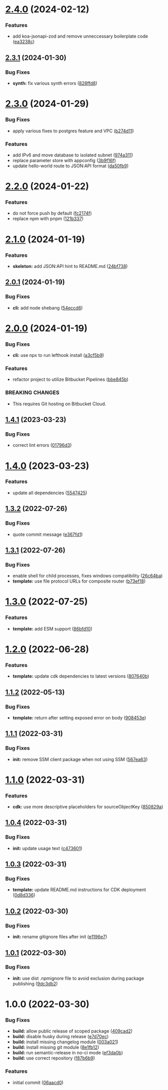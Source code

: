 # [2.4.0](https://github.com/soliantconsulting/create-koa-api/compare/v2.3.1...v2.4.0) (2024-02-12)


### Features

* add koa-jsonapi-zod and remove unneccessary boilerplate code ([ea3238c](https://github.com/soliantconsulting/create-koa-api/commit/ea3238c14f034fadd1c2c52ef3d40fc7b97d7726))

## [2.3.1](https://github.com/soliantconsulting/create-koa-api/compare/v2.3.0...v2.3.1) (2024-01-30)


### Bug Fixes

* **synth:** fix various synth errors ([828ffd8](https://github.com/soliantconsulting/create-koa-api/commit/828ffd82733e75c66141b4bf8a63b1a449d9b33c))

# [2.3.0](https://github.com/soliantconsulting/create-koa-api/compare/v2.2.0...v2.3.0) (2024-01-29)


### Bug Fixes

* apply various fixes to postgres feature and VPC ([b274d11](https://github.com/soliantconsulting/create-koa-api/commit/b274d11f7723e7afdf555f99196516bfc36587e3))


### Features

* add IPv6 and move database to isolated subnet ([974a311](https://github.com/soliantconsulting/create-koa-api/commit/974a311d61c1c09215fb705a3955c0eec9e7cc48))
* replace parameter store with appconfig ([3b9f16f](https://github.com/soliantconsulting/create-koa-api/commit/3b9f16ff3be03c9ae64b546d43f79e050c723adc))
* update hello-world route to JSON:API format ([da50fb9](https://github.com/soliantconsulting/create-koa-api/commit/da50fb96b7ccc0f16f384d8be405343882b45cab))

# [2.2.0](https://github.com/soliantconsulting/create-koa-api/compare/v2.1.0...v2.2.0) (2024-01-22)


### Features

* do not force push by default ([fc2174f](https://github.com/soliantconsulting/create-koa-api/commit/fc2174f5a778d5d10159f3b573157e6b1b882602))
* replace npm with pnpm ([121b337](https://github.com/soliantconsulting/create-koa-api/commit/121b33742f32f3df6600b0dfb77e3d261f5e9346))

# [2.1.0](https://github.com/soliantconsulting/create-koa-api/compare/v2.0.1...v2.1.0) (2024-01-19)


### Features

* **skeleton:** add JSON:API hint to README.md ([24bf738](https://github.com/soliantconsulting/create-koa-api/commit/24bf738420c4bddd627b2fd88a5cc85b9115c660))

## [2.0.1](https://github.com/soliantconsulting/create-koa-api/compare/v2.0.0...v2.0.1) (2024-01-19)


### Bug Fixes

* **cli:** add node shebang ([54eccd6](https://github.com/soliantconsulting/create-koa-api/commit/54eccd67690a25cd54509a3525e2602e3a25087e))

# [2.0.0](https://github.com/soliantconsulting/create-koa-api/compare/v1.4.1...v2.0.0) (2024-01-19)


### Bug Fixes

* **cli:** use npx to run lefthook install ([a3cf5b9](https://github.com/soliantconsulting/create-koa-api/commit/a3cf5b94ed3465edc84251749418b0078394d06d))


### Features

* refactor project to utilize Bitbucket Pipelines ([bbe845b](https://github.com/soliantconsulting/create-koa-api/commit/bbe845be3a90b2191c55011d59da06797d542415))


### BREAKING CHANGES

* This requires Git hosting on Bitbucket Cloud.

## [1.4.1](https://versions.soliantconsulting.com/swr/create-koa-api/compare/v1.4.0...v1.4.1) (2023-03-23)


### Bug Fixes

* correct lint errors ([01796d3](https://versions.soliantconsulting.com/swr/create-koa-api/commit/01796d3a57256868663bab923838fe44d0872aa8))

# [1.4.0](https://versions.soliantconsulting.com/swr/create-koa-api/compare/v1.3.2...v1.4.0) (2023-03-23)


### Features

* update all dependencies ([5547425](https://versions.soliantconsulting.com/swr/create-koa-api/commit/5547425bfd895ed0b1d46a07c47d194bd3a7c991))

## [1.3.2](https://versions.soliantconsulting.com/swr/create-koa-api/compare/v1.3.1...v1.3.2) (2022-07-26)


### Bug Fixes

* quote commit message ([e367fd1](https://versions.soliantconsulting.com/swr/create-koa-api/commit/e367fd16eab359545e2c24b73aecac6b46ea7f6e))

## [1.3.1](https://versions.soliantconsulting.com/swr/create-koa-api/compare/v1.3.0...v1.3.1) (2022-07-26)


### Bug Fixes

* enable shell for child processes, fixes windows compatibility ([26c64ba](https://versions.soliantconsulting.com/swr/create-koa-api/commit/26c64ba48c8adaf15f8f8b55da1374ad558b48aa))
* **template:** use file protocol URLs for composite router ([b73ef18](https://versions.soliantconsulting.com/swr/create-koa-api/commit/b73ef18d832d3b44da858f2a7370e49efd967a61))

# [1.3.0](https://versions.soliantconsulting.com/swr/create-koa-api/compare/v1.2.0...v1.3.0) (2022-07-25)


### Features

* **template:** add ESM support ([86bfd10](https://versions.soliantconsulting.com/swr/create-koa-api/commit/86bfd10d0cc7d100da75fd03b8a78fc2d873f53e))

# [1.2.0](https://versions.soliantconsulting.com/swr/create-koa-api/compare/v1.1.2...v1.2.0) (2022-06-28)


### Features

* **template:** update cdk dependencies to latest versions ([807640b](https://versions.soliantconsulting.com/swr/create-koa-api/commit/807640b78b1f7dadd48897963a5edf6f88c8d96a))

## [1.1.2](https://versions.soliantconsulting.com/swr/create-koa-api/compare/v1.1.1...v1.1.2) (2022-05-13)


### Bug Fixes

* **template:** return after setting exposed error on body ([908453e](https://versions.soliantconsulting.com/swr/create-koa-api/commit/908453e0b441fe1fe428e5fc9e6da1dabba69eef))

## [1.1.1](https://versions.soliantconsulting.com/swr/create-koa-api/compare/v1.1.0...v1.1.1) (2022-03-31)


### Bug Fixes

* **init:** remove SSM client package when not using SSM ([567ea63](https://versions.soliantconsulting.com/swr/create-koa-api/commit/567ea63780a0c71707089f7625d8f507273a1a70))

# [1.1.0](https://versions.soliantconsulting.com/swr/create-koa-api/compare/v1.0.4...v1.1.0) (2022-03-31)


### Features

* **cdk:** use more descriptive placeholders for sourceObjectKey ([850829a](https://versions.soliantconsulting.com/swr/create-koa-api/commit/850829aa4f37dc1f69b040d014113a720bc135c6))

## [1.0.4](https://versions.soliantconsulting.com/swr/create-koa-api/compare/v1.0.3...v1.0.4) (2022-03-31)


### Bug Fixes

* **init:** update usage text ([c473601](https://versions.soliantconsulting.com/swr/create-koa-api/commit/c4736012b2bd2f791e2912b8b576b64ce66625fd))

## [1.0.3](https://versions.soliantconsulting.com/swr/create-koa-api/compare/v1.0.2...v1.0.3) (2022-03-31)


### Bug Fixes

* **template:** update README.md instructions for CDK deployment ([0d8d336](https://versions.soliantconsulting.com/swr/create-koa-api/commit/0d8d3365227cb07a38a724811e8ae71d399ac85f))

## [1.0.2](https://versions.soliantconsulting.com/swr/create-koa-api/compare/v1.0.1...v1.0.2) (2022-03-30)


### Bug Fixes

* **init:** rename gitignore files after init ([e1196e7](https://versions.soliantconsulting.com/swr/create-koa-api/commit/e1196e7dd490e196b66844328bc2593a44959d0c))

## [1.0.1](https://versions.soliantconsulting.com/swr/create-koa-api/compare/v1.0.0...v1.0.1) (2022-03-30)


### Bug Fixes

* **init:** use dist .npmignore file to avoid exclusion during package publishing ([9dc3db2](https://versions.soliantconsulting.com/swr/create-koa-api/commit/9dc3db2646fd7130e629d6ee936f212a088cdbfc))

# 1.0.0 (2022-03-30)


### Bug Fixes

* **build:** allow public release of scoped package ([409cad2](https://versions.soliantconsulting.com/swr/create-koa-api/commit/409cad24246e8d3f0a311bda75328839b74e11ae))
* **build:** disable husky during release ([e7d70ec](https://versions.soliantconsulting.com/swr/create-koa-api/commit/e7d70ec150567e791104d05392d8eaf64bd50a2d))
* **build:** install missing changelog module ([003a021](https://versions.soliantconsulting.com/swr/create-koa-api/commit/003a02159ba4afbaad98c1a2abbfae0261725ee0))
* **build:** install missing git module ([8e1fb12](https://versions.soliantconsulting.com/swr/create-koa-api/commit/8e1fb122fe80ebe476ef373c3e9f0f051c12d9cb))
* **build:** run semantic-release in no-ci mode ([ef3da0b](https://versions.soliantconsulting.com/swr/create-koa-api/commit/ef3da0b6dfddfe4ac1b270f080abf79f24dd6e95))
* **build:** use correct repository ([f87b6b9](https://versions.soliantconsulting.com/swr/create-koa-api/commit/f87b6b95f2468ea5af9ccc6b88eeb30275799433))


### Features

* initial commit ([06aacd0](https://versions.soliantconsulting.com/swr/create-koa-api/commit/06aacd04a4afd94fcf5b6e4c377622fc5fe06299))

